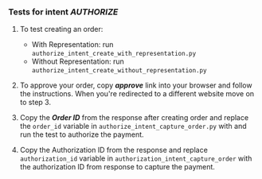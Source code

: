 ### Tests for intent _AUTHORIZE_

1. To test creating an order:
    * With Representation: run `authorize_intent_create_with_representation.py`
    * Without Representation: run  `authorize_intent_create_without_representation.py`

2. To approve your order, copy **_approve_** link into your browser and follow the instructions. When you're redirected to a different website move on to step 3.

3. Copy the **_Order ID_** from the response after creating order and replace the ```order_id``` variable in `authorize_intent_capture_order.py` with and run the test to authorize the payment.

4. Copy the Authorization ID from the response and replace `authorization_id` variable in `authorization_intent_capture_order` with the authorization ID from response to capture the payment.
  